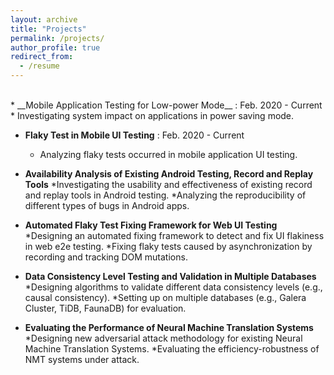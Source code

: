 ```yaml
---
layout: archive
title: "Projects"
permalink: /projects/
author_profile: true
redirect_from:
  - /resume
---
```


<br>
* __Mobile Application Testing for Low-power Mode__ : Feb. 2020 - Current <br>
  * Investigating system impact on applications in power saving mode. 
  
* __Flaky Test in Mobile UI Testing__ :  Feb. 2020 - Current <br>
  * Analyzing flaky tests occurred in mobile application UI testing. 
  
* __Availability Analysis of Existing Android Testing, Record and Replay Tools__
  *Investigating the usability and effectiveness of existing record and replay tools in Android testing.
  *Analyzing the reproducibility of different types of bugs in Android apps.
* __Automated Flaky Test Fixing Framework for Web UI Testing__ 		   		       
  *Designing an automated fixing framework to detect and fix UI flakiness in web e2e testing.
  *Fixing flaky tests caused by asynchronization by recording and tracking DOM mutations.
* __Data Consistency Level Testing and Validation in Multiple Databases__     			      
  *Designing algorithms to validate different data consistency levels (e.g., causal consistency).
  *Setting up on multiple databases (e.g., Galera Cluster, TiDB, FaunaDB) for evaluation.
* __Evaluating the Performance of Neural Machine Translation Systems__         			      
  *Designing new adversarial attack methodology for existing Neural Machine Translation Systems.
  *Evaluating the efficiency-robustness of NMT systems under attack.
